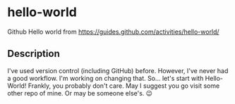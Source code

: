 # hello-world
Github Hello world from https://guides.github.com/activities/hello-world/

## Description
I've used version control (including GitHub) before. However, I've never had a good workflow. I'm working on changing that. So... let's start with Hello-World! Frankly, you probably don't care. May I suggest you go visit some other repo of mine. Or may be someone else's. :wink:
